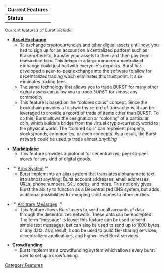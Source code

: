 <languages/>

| Current Features |
|------------------|
| **Status**       |

Current features of Burst include:

-   **[Asset Exchange](asset-exchange.md)**
    -   To exchange cryptocurrencies and other digital assets until now, you had to sign up for an account on a centralized platform such as Kraken/Bter/etc, transfer your assets to them and then pay them transaction fees. This brings in a large concern: a centralized exchange could just bail with everyone's deposits. Burst has developed a peer-to-peer exchange into the software to allow for decentralized trading which eliminates this trust point. It also eliminates trading fees.
    -   The same technology that allows you to trade BURST for many other digital assets can allow you to trade BURST for almost any commodity.
    -   This feature is based on the “colored coins” concept. Since the blockchain provides a trustworthy record of transactions, it can be leveraged to provide a record of trade of items other than BURST. To do this, Burst allows the designation or “coloring” of a particular coin, which builds a bridge from the virtual crypto-currency world to the physical world. The “colored coin” can represent property, stocks/bonds, commodites, or even concepts. As a result, the Burst network could be used to trade almost *anything*.

<!-- -->

-   **[Marketplace](marketplace.md)**
    -   This feature provides a protocol for decentralized, peer-to-peer stores for any kind of digital goods.

<!-- -->

-   ''' [Alias System](alias-system.md) '''
    -   Burst implements an alias system that translates alphanumeric text into almost anything: Burst account addresses, email addresses, URLs, phone numbers, SKU codes, and more. This not only gives Burst the ability to function as a Decentralized DNS system, but adds additional possibilities for mapping short names to other entities.

<!-- -->

-   ''' [Arbitrary Messages](arbitrary-messages.md) '''
    -   This feature allows Burst users to send small amounts of data through the decentralized network. These data can be encrypted. The term “message” is loose: this feature can be used to send simple text messages, but can also be used to send up to 1000 bytes of any data. As a result, it can be used to build file-sharing services, decentralized applications, and higher-level Burst services.

<!-- -->

-   **Crowdfunding**
    -   Burst implements a crowdfunding system which allows every burst user to set up a crowfunding.

<Category:Features>
